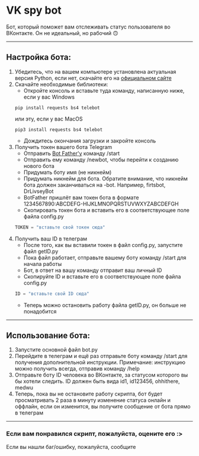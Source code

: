 # VK spy bot
Бот, который поможет вам отслеживать статус пользователя во ВКонтакте. Он не идеальный, но рабочий 🙃
*****
## Настройка бота: ##
1. Убедитесь, что на вашем компьютере установлена актуальная версия Python, если нет, скачайте его на [официальном сайте](python.org)
2. Скачайте необходимые библиотеки:
    * Откройте консоль и вставьте туда команду, написанную ниже, если у вас Windows
    ```
    pip install requests bs4 telebot
    ```
    или эту, если у вас MacOS
    ```
    pip3 install requests bs4 telebot
    ```
    * Дождитесь окончания загрузки и закройте консоль
3. Получить токен вашего бота Telegram
    * Отправить [Bot Father'у](https://t.me/BotFather) команду /start
    * Отправить ему команду /newbot, чтобы перейти к созданию нового бота
    * Придумать боту имя (не никнейм)
    * Придумать никнейм для бота. Обратите внимание, что никнейм бота должен заканчиваться на -bot. Например, firtsbot, DrLivseyBot
    * BotFather пришлёт вам токен бота в формате 1234567890:ABCDEFG-HIJKLMNOPQRSTUVWXYZABCDEFGH
    * Скопировать токен бота и вставить его в соответствующее поле файла config.py
    ```python
    TOKEN = "вставьте свой токен сюда"
    ```
4. Получить ваш ID в телеграм
    * После того, как вы вставили токен в файл config.py, запустите файл getID.py
    * Пока файл работает, отправьте вашему боту команду /start для начала работы
    * Бот, в ответ на вашу команду отправит ваш личный ID
    * Скопируйте ID и вставьте его в соответствующее поле файла config.py
    ```python
    ID = "вставьте свой ID сюда"
    ```
    * Теперь можно остановить работу файла getID.py, он больше не понадобится
***
## Использование бота: ##
1. Запустите основной файл bot.py
2. Перейдите в телеграм и ещё раз отправьте боту команду /start для получения дополнительной инструкции. Примечание: инструкцию можно получить всегда, отправив команду /help
3. Отправьте боту ID человека во ВКонтакте, за статусом которого вы бы хотели следить. ID должен быть вида id1, id123456, ohhithere, medwu
4. Теперь, пока вы не остановите работу скрипта, бот будет просматривать 2 раза в минуту изменение статуса онлайн и оффлайн, если он изменится, вы получите сообщение от бота прямо в телеграм
***
### Если вам понравился скрипт, пожалуйста, оцените его :> ###
Если вы нашли баг/ошибку, пожалуйста, сообщите
